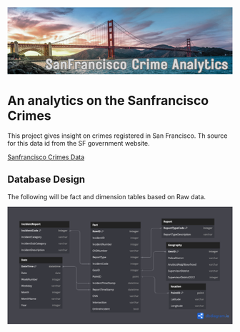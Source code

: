 <img src="./img/banner.png" width="1000" height="150">

# An analytics on the Sanfrancisco Crimes

This project gives insight on crimes registered in San Francisco. Th source for this data id from the SF government website.

[Sanfrancisco Crimes Data](https://data.sfgov.org/Public-Safety/Police-Department-Incident-Reports-2018-to-Present/wg3w-h783)

## Database Design

The following will be fact and dimension tables based on Raw data.


<img src="./img/dbdiagram.png" >